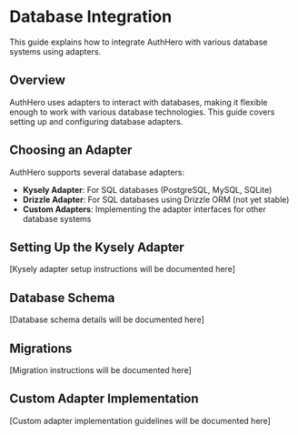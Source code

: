 # Database Integration

This guide explains how to integrate AuthHero with various database systems using adapters.

## Overview

AuthHero uses adapters to interact with databases, making it flexible enough to work with various database technologies. This guide covers setting up and configuring database adapters.

## Choosing an Adapter

AuthHero supports several database adapters:

- **Kysely Adapter**: For SQL databases (PostgreSQL, MySQL, SQLite)
- **Drizzle Adapter**: For SQL databases using Drizzle ORM (not yet stable)
- **Custom Adapters**: Implementing the adapter interfaces for other database systems

## Setting Up the Kysely Adapter

[Kysely adapter setup instructions will be documented here]

## Database Schema

[Database schema details will be documented here]

## Migrations

[Migration instructions will be documented here]

## Custom Adapter Implementation

[Custom adapter implementation guidelines will be documented here]